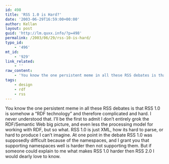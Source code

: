 ```yaml
---
id: 498
title: 'RSS 1.0 is Hard?'
date: '2003-06-29T16:59:00+00:00'
author: Kellan
layout: post
guid: 'http://lm.quxx.info/?p=498'
permalink: /2003/06/29/rss-10-is-hard/
typo_id:
    - '496'
mt_id:
    - '929'
link_related:
    - ''
raw_content:
    - 'You know the one persistent meme in all these RSS debates is that RSS 1.0 is somehow a \"RDF technology\" and therefore complicated and hard.  I never understood that.  I\''ll be the first to admit I don\''t entirely grok the RDF/Semantic Web big picture, and even less the processing model for working with RDF, but so what.  RSS 1.0 is just XML, how its hard to parse, or hard to produce I can\''t imagine.  At one point in the debate RSS 1.0 was supposedly difficult because of the namespaces, and I grant you that supporting namespaces well is harder then not supporting them.  But if someone could explain to me what makes RSS 1.0 harder then RSS 2.0 I would dearly love to know.'
tags:
    - design
    - rdf
    - rss
---
```


You know the one persistent meme in all these RSS debates is that RSS 1.0 is somehow a “RDF technology” and therefore complicated and hard. I never understood that. I’ll be the first to admit I don’t entirely grok the RDF/Semantic Web big picture, and even less the processing model for working with RDF, but so what. RSS 1.0 is just XML, how its hard to parse, or hard to produce I can’t imagine. At one point in the debate RSS 1.0 was supposedly difficult because of the namespaces, and I grant you that supporting namespaces well is harder then not supporting them. But if someone could explain to me what makes RSS 1.0 harder then RSS 2.0 I would dearly love to know.